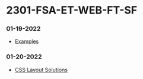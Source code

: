 # 2301-FSA-ET-WEB-FT-SF

### 01-19-2022

- [Examples](01_19_2023)

### 01-20-2022
<!-- 
- [Recorded Review Lecture](https://youtu.be/1x6yLpPjUds) -->
- [CSS Layout Solutions](01_20_2023)